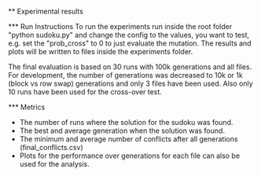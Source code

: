 ** Experimental results

*** Run Instructions
To run the experiments run inside the root folder "python sudoku.py" and change the config to the values, you want to test, e.g. set the "prob_cross" to 0 to just evaluate the mutation. The results and plots will be written to files inside the experiments folder.

The final evaluation is based on 30 runs with 100k generations and all files. For development, the number of generations was decreased to 10k or 1k (block vs row swap) generations and only 3 files have been used. Also only 10 runs have been used for the cross-over test.



*** Metrics
- The number of runs where the solution for the sudoku was found.
- The best and average generation when the solution was found.
- The minimum and average number of conflicts after all generations (final_conflicts.csv)
- Plots for the performance over generations for each file can also be used for the analysis.